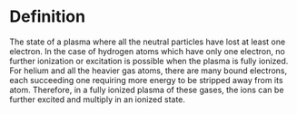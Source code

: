 # Definition

The state of a plasma where all the neutral particles have lost at least
one electron. In the case of hydrogen atoms which have only one
electron, no further ionization or excitation is possible when the
plasma is fully ionized. For helium and all the heavier gas atoms, there
are many bound electrons, each succeeding one requiring more energy to
be stripped away from its atom. Therefore, in a fully ionized plasma of
these gases, the ions can be further excited and multiply in an ionized
state.
